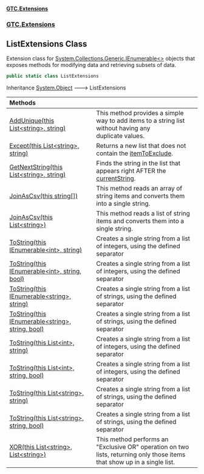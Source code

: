 #### [GTC.Extensions](GTCExtensions.md 'GTC Extensions')
### [GTC.Extensions](GTCExtensions.md#GTC.Extensions 'GTC.Extensions')

## ListExtensions Class

Extension class for [System.Collections.Generic.IEnumerable&lt;&gt;](https://docs.microsoft.com/en-us/dotnet/api/System.Collections.Generic.IEnumerable-1 'System.Collections.Generic.IEnumerable`1') objects that exposes methods for modifying data and retrieving subsets of data.

```csharp
public static class ListExtensions
```

Inheritance [System.Object](https://docs.microsoft.com/en-us/dotnet/api/System.Object 'System.Object') &#129106; ListExtensions

| Methods | |
| :--- | :--- |
| [AddUnique(this List&lt;string&gt;, string)](ListExtensions.AddUnique(thisList_string_,string).md 'GTC.Extensions.ListExtensions.AddUnique(this System.Collections.Generic.List<string>, string)') | This method provides a simple way to add items to a string list without having any<br/>duplicate values. |
| [Except(this List&lt;string&gt;, string)](ListExtensions.Except(thisList_string_,string).md 'GTC.Extensions.ListExtensions.Except(this System.Collections.Generic.List<string>, string)') | Returns a new list that does not contain the [itemToExclude](ListExtensions.Except(thisList_string_,string).md#GTC.Extensions.ListExtensions.Except(thisSystem.Collections.Generic.List_string_,string).itemToExclude 'GTC.Extensions.ListExtensions.Except(this System.Collections.Generic.List<string>, string).itemToExclude'). |
| [GetNextString(this List&lt;string&gt;, string)](ListExtensions.GetNextString(thisList_string_,string).md 'GTC.Extensions.ListExtensions.GetNextString(this System.Collections.Generic.List<string>, string)') | Finds the string in the list that appears right AFTER the [currentString](ListExtensions.GetNextString(thisList_string_,string).md#GTC.Extensions.ListExtensions.GetNextString(thisSystem.Collections.Generic.List_string_,string).currentString 'GTC.Extensions.ListExtensions.GetNextString(this System.Collections.Generic.List<string>, string).currentString'). |
| [JoinAsCsv(this string[])](ListExtensions.JoinAsCsv(thisstring[]).md 'GTC.Extensions.ListExtensions.JoinAsCsv(this string[])') | This method reads an array of string items and converts them into a single string. |
| [JoinAsCsv(this List&lt;string&gt;)](ListExtensions.JoinAsCsv(thisList_string_).md 'GTC.Extensions.ListExtensions.JoinAsCsv(this System.Collections.Generic.List<string>)') | This method reads a list of string items and converts them into a single string. |
| [ToString(this IEnumerable&lt;int&gt;, string)](ListExtensions.ToString(thisIEnumerable_int_,string).md 'GTC.Extensions.ListExtensions.ToString(this System.Collections.Generic.IEnumerable<int>, string)') | Creates a single string from a list of integers, using the defined separator |
| [ToString(this IEnumerable&lt;int&gt;, string, bool)](ListExtensions.ToString(thisIEnumerable_int_,string,bool).md 'GTC.Extensions.ListExtensions.ToString(this System.Collections.Generic.IEnumerable<int>, string, bool)') | Creates a single string from a list of integers, using the defined separator |
| [ToString(this IEnumerable&lt;string&gt;, string)](ListExtensions.ToString(thisIEnumerable_string_,string).md 'GTC.Extensions.ListExtensions.ToString(this System.Collections.Generic.IEnumerable<string>, string)') | Creates a single string from a list of strings, using the defined separator |
| [ToString(this IEnumerable&lt;string&gt;, string, bool)](ListExtensions.ToString(thisIEnumerable_string_,string,bool).md 'GTC.Extensions.ListExtensions.ToString(this System.Collections.Generic.IEnumerable<string>, string, bool)') | Creates a single string from a list of strings, using the defined separator |
| [ToString(this List&lt;int&gt;, string)](ListExtensions.ToString(thisList_int_,string).md 'GTC.Extensions.ListExtensions.ToString(this System.Collections.Generic.List<int>, string)') | Creates a single string from a list of integers, using the defined separator |
| [ToString(this List&lt;int&gt;, string, bool)](ListExtensions.ToString(thisList_int_,string,bool).md 'GTC.Extensions.ListExtensions.ToString(this System.Collections.Generic.List<int>, string, bool)') | Creates a single string from a list of integers, using the defined separator |
| [ToString(this List&lt;string&gt;, string)](ListExtensions.ToString(thisList_string_,string).md 'GTC.Extensions.ListExtensions.ToString(this System.Collections.Generic.List<string>, string)') | Creates a single string from a list of strings, using the defined separator |
| [ToString(this List&lt;string&gt;, string, bool)](ListExtensions.ToString(thisList_string_,string,bool).md 'GTC.Extensions.ListExtensions.ToString(this System.Collections.Generic.List<string>, string, bool)') | Creates a single string from a list of strings, using the defined separator |
| [XOR(this List&lt;string&gt;, List&lt;string&gt;)](ListExtensions.XOR(thisList_string_,List_string_).md 'GTC.Extensions.ListExtensions.XOR(this System.Collections.Generic.List<string>, System.Collections.Generic.List<string>)') | This method performs an "Exclusive OR" operation on two lists, returning only those items<br/>that show up in a single list. |
